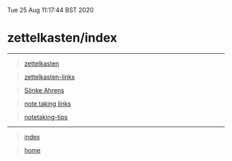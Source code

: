 Tue 25 Aug 11:17:44 BST 2020

# zettelkasten/index
____


> [zettelkasten](./zettelkasten.md)

> [zettelkasten-links](./zettelkasten-links.md)

> [Sönke Ahrens](./Sönke-Ahrens.md)

> [note taking links](./note-taking-links.md)

> [notetaking-tips](./notetaking-tips.md)
____

> [index](./index-file.md)

> [home](./home.md)


